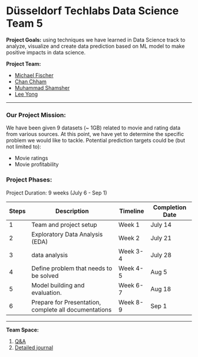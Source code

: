 # Düsseldorf Techlabs Data Science Team 5
**Project Goals:** 
using techniques we have learned in Data Science track to analyze, visualize and create data prediction based on ML model to make positive impacts in data science. 

**Project Team:** 
- [Michael Fischer](https://github.com/michaeljordan53)
- [Chan Chham](https://github.com/ChanChham?query=slimrivermoi)
- [Muhammad Shamsher](https://github.com/Shamsher92)
- [Lee Yong](https://github.com/slimrivermoi)

---
### Our Project Mission:
We have been given 9 datasets (~ 1GB) related to movie and rating data from various sources. At this point, we have yet to determine the specific problem we would like to tackle. Potential prediction targets could be (but not limited to): 
  - Movie ratings
  - Movie profitability


### Project Phases:
Project Duration: 9 weeks (July 6 - Sep 1)


| Steps | Description | Timeline | Completion Date |
| ----------- | ----------- | ----------- | ----------- |
| 1 | Team and project setup | Week 1 | July 14 |
| 2 | Exploratory Data Analysis (EDA) | Week 2 | July 21 |
| 3 | data analysis | Week 3-4 | July 28 |
| 4 | Define problem that needs to be solved | Week 4-5 | Aug 5 |
| 5 | Model building and evaluation. | Week 6-7 | Aug 18 |
| 6 | Prepare for Presentation, complete all documentations | Week 8-9 | Sep 1 |

---
**Team Space:**
1. [Q&A](https://www.notion.so/Question-and-Issues-5783ec63fba843e698d1f9913926abe8)
2. [Detailed journal](https://www.notion.so/7f1283873ba049998330cb60b68acfd6?v=9c0d17e321bd4d738bf5ce479dbde791)

 
 
 

